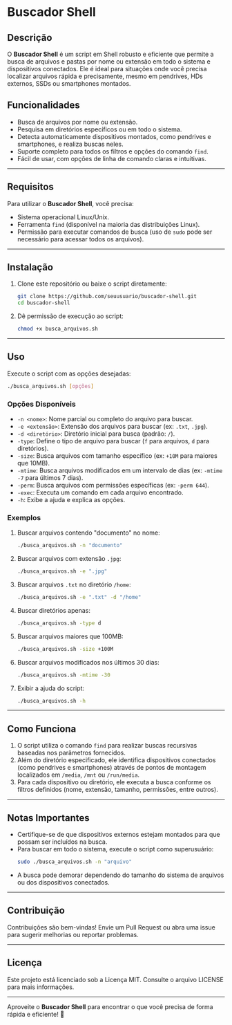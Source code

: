 # Buscador Shell

## Descrição
O **Buscador Shell** é um script em Shell robusto e eficiente que permite a busca de arquivos e pastas por nome ou extensão em todo o sistema e dispositivos conectados. Ele é ideal para situações onde você precisa localizar arquivos rápida e precisamente, mesmo em pendrives, HDs externos, SSDs ou smartphones montados.

## Funcionalidades
- Busca de arquivos por nome ou extensão.
- Pesquisa em diretórios específicos ou em todo o sistema.
- Detecta automaticamente dispositivos montados, como pendrives e smartphones, e realiza buscas neles.
- Suporte completo para todos os filtros e opções do comando `find`.
- Fácil de usar, com opções de linha de comando claras e intuitivas.

---

## Requisitos
Para utilizar o **Buscador Shell**, você precisa:
- Sistema operacional Linux/Unix.
- Ferramenta `find` (disponível na maioria das distribuições Linux).
- Permissão para executar comandos de busca (uso de `sudo` pode ser necessário para acessar todos os arquivos).

---

## Instalação
1. Clone este repositório ou baixe o script diretamente:
   ```bash
   git clone https://github.com/seuusuario/buscador-shell.git
   cd buscador-shell
   ```
2. Dê permissão de execução ao script:
   ```bash
   chmod +x busca_arquivos.sh
   ```

---

## Uso
Execute o script com as opções desejadas:
```bash
./busca_arquivos.sh [opções]
```
### Opções Disponíveis
- `-n <nome>`: Nome parcial ou completo do arquivo para buscar.
- `-e <extensão>`: Extensão dos arquivos para buscar (ex: `.txt`, `.jpg`).
- `-d <diretório>`: Diretório inicial para busca (padrão: `/`).
- `-type`: Define o tipo de arquivo para buscar (`f` para arquivos, `d` para diretórios).
- `-size`: Busca arquivos com tamanho específico (ex: `+10M` para maiores que 10MB).
- `-mtime`: Busca arquivos modificados em um intervalo de dias (ex: `-mtime -7` para últimos 7 dias).
- `-perm`: Busca arquivos com permissões específicas (ex: `-perm 644`).
- `-exec`: Executa um comando em cada arquivo encontrado.
- `-h`: Exibe a ajuda e explica as opções.

### Exemplos
1. Buscar arquivos contendo "documento" no nome:
   ```bash
   ./busca_arquivos.sh -n "documento"
   ```

2. Buscar arquivos com extensão `.jpg`:
   ```bash
   ./busca_arquivos.sh -e ".jpg"
   ```

3. Buscar arquivos `.txt` no diretório `/home`:
   ```bash
   ./busca_arquivos.sh -e ".txt" -d "/home"
   ```

4. Buscar diretórios apenas:
   ```bash
   ./busca_arquivos.sh -type d
   ```

5. Buscar arquivos maiores que 100MB:
   ```bash
   ./busca_arquivos.sh -size +100M
   ```

6. Buscar arquivos modificados nos últimos 30 dias:
   ```bash
   ./busca_arquivos.sh -mtime -30
   ```

7. Exibir a ajuda do script:
   ```bash
   ./busca_arquivos.sh -h
   ```

---

## Como Funciona
1. O script utiliza o comando `find` para realizar buscas recursivas baseadas nos parâmetros fornecidos.
2. Além do diretório especificado, ele identifica dispositivos conectados (como pendrives e smartphones) através de pontos de montagem localizados em `/media`, `/mnt` ou `/run/media`.
3. Para cada dispositivo ou diretório, ele executa a busca conforme os filtros definidos (nome, extensão, tamanho, permissões, entre outros).

---

## Notas Importantes
- Certifique-se de que dispositivos externos estejam montados para que possam ser incluídos na busca.
- Para buscar em todo o sistema, execute o script como superusuário:
  ```bash
  sudo ./busca_arquivos.sh -n "arquivo"
  ```
- A busca pode demorar dependendo do tamanho do sistema de arquivos ou dos dispositivos conectados.

---

## Contribuição
Contribuições são bem-vindas! Envie um Pull Request ou abra uma issue para sugerir melhorias ou reportar problemas.

---

## Licença
Este projeto está licenciado sob a Licença MIT. Consulte o arquivo LICENSE para mais informações.

---

Aproveite o **Buscador Shell** para encontrar o que você precisa de forma rápida e eficiente! 🚀

